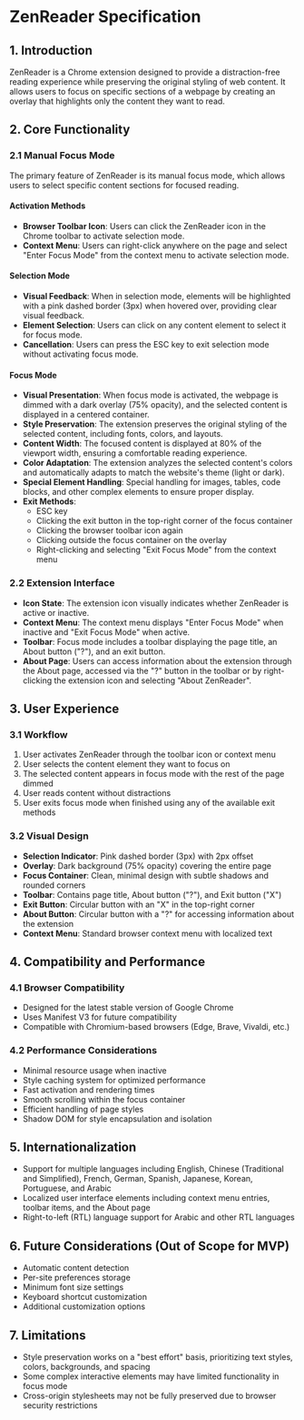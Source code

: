 # ZenReader Specification

## 1. Introduction

ZenReader is a Chrome extension designed to provide a distraction-free reading experience while preserving the original styling of web content. It allows users to focus on specific sections of a webpage by creating an overlay that highlights only the content they want to read.

## 2. Core Functionality

### 2.1 Manual Focus Mode

The primary feature of ZenReader is its manual focus mode, which allows users to select specific content sections for focused reading.

#### Activation Methods

- **Browser Toolbar Icon**: Users can click the ZenReader icon in the Chrome toolbar to activate selection mode.
- **Context Menu**: Users can right-click anywhere on the page and select "Enter Focus Mode" from the context menu to activate selection mode.

#### Selection Mode

- **Visual Feedback**: When in selection mode, elements will be highlighted with a pink dashed border (3px) when hovered over, providing clear visual feedback.
- **Element Selection**: Users can click on any content element to select it for focus mode.
- **Cancellation**: Users can press the ESC key to exit selection mode without activating focus mode.

#### Focus Mode

- **Visual Presentation**: When focus mode is activated, the webpage is dimmed with a dark overlay (75% opacity), and the selected content is displayed in a centered container.
- **Style Preservation**: The extension preserves the original styling of the selected content, including fonts, colors, and layouts.
- **Content Width**: The focused content is displayed at 80% of the viewport width, ensuring a comfortable reading experience.
- **Color Adaptation**: The extension analyzes the selected content's colors and automatically adapts to match the website's theme (light or dark).
- **Special Element Handling**: Special handling for images, tables, code blocks, and other complex elements to ensure proper display.
- **Exit Methods**:
  - ESC key
  - Clicking the exit button in the top-right corner of the focus container
  - Clicking the browser toolbar icon again
  - Clicking outside the focus container on the overlay
  - Right-clicking and selecting "Exit Focus Mode" from the context menu

### 2.2 Extension Interface

- **Icon State**: The extension icon visually indicates whether ZenReader is active or inactive.
- **Context Menu**: The context menu displays "Enter Focus Mode" when inactive and "Exit Focus Mode" when active.
- **Toolbar**: Focus mode includes a toolbar displaying the page title, an About button ("?"), and an exit button.
- **About Page**: Users can access information about the extension through the About page, accessed via the "?" button in the toolbar or by right-clicking the extension icon and selecting "About ZenReader".

## 3. User Experience

### 3.1 Workflow

1. User activates ZenReader through the toolbar icon or context menu
2. User selects the content element they want to focus on
3. The selected content appears in focus mode with the rest of the page dimmed
4. User reads content without distractions
5. User exits focus mode when finished using any of the available exit methods

### 3.2 Visual Design

- **Selection Indicator**: Pink dashed border (3px) with 2px offset
- **Overlay**: Dark background (75% opacity) covering the entire page
- **Focus Container**: Clean, minimal design with subtle shadows and rounded corners
- **Toolbar**: Contains page title, About button ("?"), and Exit button ("X")
- **Exit Button**: Circular button with an "X" in the top-right corner
- **About Button**: Circular button with a "?" for accessing information about the extension
- **Context Menu**: Standard browser context menu with localized text

## 4. Compatibility and Performance

### 4.1 Browser Compatibility

- Designed for the latest stable version of Google Chrome
- Uses Manifest V3 for future compatibility
- Compatible with Chromium-based browsers (Edge, Brave, Vivaldi, etc.)

### 4.2 Performance Considerations

- Minimal resource usage when inactive
- Style caching system for optimized performance
- Fast activation and rendering times
- Smooth scrolling within the focus container
- Efficient handling of page styles
- Shadow DOM for style encapsulation and isolation

## 5. Internationalization

- Support for multiple languages including English, Chinese (Traditional and Simplified), French, German, Spanish, Japanese, Korean, Portuguese, and Arabic
- Localized user interface elements including context menu entries, toolbar items, and the About page
- Right-to-left (RTL) language support for Arabic and other RTL languages

## 6. Future Considerations (Out of Scope for MVP)

- Automatic content detection
- Per-site preferences storage
- Minimum font size settings
- Keyboard shortcut customization
- Additional customization options

## 7. Limitations

- Style preservation works on a "best effort" basis, prioritizing text styles, colors, backgrounds, and spacing
- Some complex interactive elements may have limited functionality in focus mode
- Cross-origin stylesheets may not be fully preserved due to browser security restrictions

